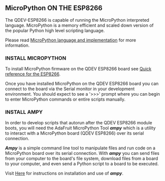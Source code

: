 ## MicroPython ON THE ESP8266

The QDEV-ESP8266 is capable of running the MicroPython interpreted language. 
MicroPython is a memory efficient and scaled down version of the popular Python high level scripting language.

Please read [MicroPython language and implementation](https://docs.micropython.org/en/latest/reference/index.html) for more information.

### INSTALL MICROPYTHON 

To install MicroPython firmware on the QDEV ESP8266 board see [Quick reference for the ESP8266](https://docs.micropython.org/en/latest/esp8266/tutorial/intro.html#intro).

Once you have installed MicroPython on the QDEV ESP8266 board you can connect to the board via the Serial monitor in your development environment. You should expect to see a '>>>' prompt where you can begin to enter MicroPython commands or entire scripts manually.

### INSTALL AMPY
In order to develop scripts that autorun after the QDEV ESP8266 module boots, you will need the AdaFruit MicroPython Tool ***ampy*** which is a utility to interact with a MicroPython board (QDEV ESP8266) over its serial connection.

***Ampy*** is a simple command line tool to manipulate files and run code on a MicroPython board over its serial connection. With ***ampy*** you can send files from your computer to the board's file system, download files from a board to your computer, and even send a Python script to a board to be executed.

Visit [Here](https://pypi.org/project/adafruit-ampy/) for instructions on installation and use of ***ampy***. 

